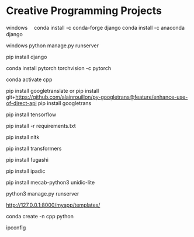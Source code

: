 # Creative Programming Projects

windows　 conda install -c conda-forge django        conda install -c anaconda django

windows python manage.py runserver

pip install django

conda install pytorch torchvision -c pytorch

conda activate cpp

pip install googletranslate  or   pip install git+https://github.com/alainrouillon/py-googletrans@feature/enhance-use-of-direct-api
pip install googletrans

pip install tensorflow

pip install -r requirements.txt



pip install nltk

pip install transformers

pip install fugashi

pip install ipadic

pip install mecab-python3 unidic-lite

python3 manage.py runserver

http://127.0.0.1:8000/myapp/templates/ 






conda create -n cpp python


ipconfig

